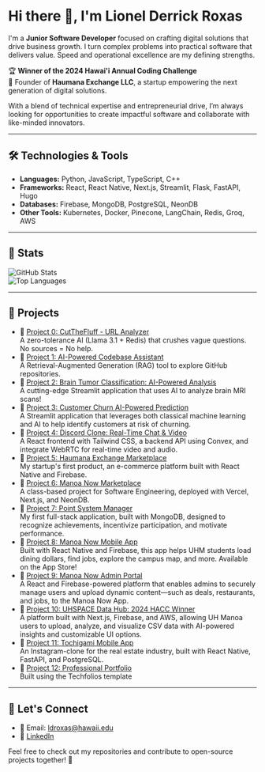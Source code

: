 # Hi there 👋, I'm Lionel Derrick Roxas  

I'm a **Junior Software Developer** focused on crafting digital solutions that drive business growth. I turn complex problems into practical software that delivers value. Speed and operational excellence are my defining strengths.

🏆 **Winner of the 2024 Hawai'i Annual Coding Challenge**  
🚀 Founder of **Haumana Exchange LLC**, a startup empowering the next generation of digital solutions.  

With a blend of technical expertise and entrepreneurial drive, I’m always looking for opportunities to create impactful software and collaborate with like-minded innovators. 

---

## 🛠️ Technologies & Tools  

- **Languages:** Python, JavaScript, TypeScript, C++
- **Frameworks:** React, React Native, Next.js, Streamlit, Flask, FastAPI, Hugo
- **Databases:** Firebase, MongoDB, PostgreSQL, NeonDB
- **Other Tools:** Kubernetes, Docker, Pinecone, LangChain, Redis, Groq, AWS

---

## 🌟 Stats  

![GitHub Stats](https://github-readme-stats.vercel.app/api?username=LionelRoxas&show_icons=true&theme=radical)  
![Top Languages](https://github-readme-stats.vercel.app/api/top-langs/?username=LionelRoxas&layout=compact&theme=radical)  

---

## 🚀 Projects  

- 🔗 [Project 0: CutTheFluff - URL Analyzer](https://cutthefluff.vercel.app/)  
  A zero-tolerance AI (Llama 3.1 + Redis) that crushes vague questions. No sources = No help.
- 🔗 [Project 1: AI-Powered Codebase Assistant](https://headstarter-codebase-rag.streamlit.app/)  
  A Retrieval-Augmented Generation (RAG) tool to explore GitHub repositories.  
- 🔗 [Project 2: Brain Tumor Classification: AI-Powered Analysis](https://headstarter-brain-tumor-classification.streamlit.app/?embed_options=dark_theme)  
  A cutting-edge Streamlit application that uses AI to analyze brain MRI scans!
- 🔗 [Project 3: Customer Churn AI-Powered Prediction](https://headstarter-customer-churn-prediction.streamlit.app/?embed_options=dark_theme)  
  A Streamlit application that leverages both classical machine learning and AI to help identify customers at risk of churning.
- 🔗 [Project 4: Discord Clone: Real-Time Chat & Video](https://github.com/LionelRoxas/chat-starter)  
  A React frontend with Tailwind CSS, a backend API using Convex, and integrate WebRTC for real-time video and audio.
- 🔗 [Project 5: Haumana Exchange Marketplace](https://www.haumanaexchange.org/)  
  My startup's first product, an e-commerce platform built with React Native and Firebase.
- 🔗 [Project 6: Manoa Now Marketplace](https://www.haumanaexchange.org/)  
  A class-based project for Software Engineering, deployed with Vercel, Next.js, and NeonDB.
- 🔗 [Project 7: Point System Manager](https://lionelroxas.github.io/point-system-app-frontend/)  
  My first full-stack application, built with MongoDB, designed to recognize achievements, incentivize participation, and motivate performance.
- 🔗 [Project 8: Manoa Now Mobile App](https://apps.apple.com/us/app/m%C4%81noa-now/id538671814)  
  Built with React Native and Firebase, this app helps UHM students load dining dollars, find jobs, explore the campus map, and more. Available on the App Store!
- 🔗 [Project 9: Manoa Now Admin Portal](https://manoanow.org/app/admin/)  
  A React and Firebase-powered platform that enables admins to securely manage users and upload dynamic content—such as deals, restaurants, and jobs, to the Manoa Now App.
- 🔗 [Project 10: UHSPACE Data Hub: 2024 HACC Winner](https://uhspace.org/)  
  A platform built with Next.js, Firebase, and AWS, allowing UH Manoa users to upload, analyze, and visualize CSV data with AI-powered insights and customizable UI options.
- 🔗 [Project 11: Tochigami Mobile App]()  
  An Instagram-clone for the real estate industry, built with React Native, FastAPI, and PostgreSQL.
- 🔗 [Project 12: Professional Portfolio](https://lionelroxas.github.io/)  
  Built using the Techfolios template

---

## 💬 Let's Connect  

- 📧 Email: ldroxas@hawaii.edu 
- 💼 [LinkedIn](https://www.linkedin.com/in/lionel-derrick-roxas-86b1612b5/) 

Feel free to check out my repositories and contribute to open-source projects together! 🚀  
